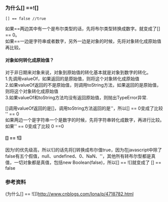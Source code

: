 ### 为什么[] ==![]
```
[] == false //true
```
如果==两边其中有一个是布尔类型的话，先将布尔类型转换成数字。就变成了[] == 0。  
如果==一边是字符串或者数字，另外一边是对象的时候，先将对象转化成原始值再比较。  
#### 对象如何转化成原始值？
对于非日期来对象来说，对象到原始值的转化基本就是对象到数字的转化。  
1.先调用valueOf，如果返回的是原始值，则将这个对象转化成原始值  
2.如果valueOf返回的不是原始值，则调用toString方法，如果返回的是原始值，则将这个对象转化成原始值  
3.如果valueOf和toString方法均没有返回原始值，则抛出TypeError异常.  

[]调用valueOf返回的是[]，调用toString方法返回的是''，所以[] == 0变成了比较 '' == 0  
如果两边一个是字符串一个是数字的时候，先将字符串转化成数字，再进行比较。如果'' == 0变成了比较 0 ==0  

####  [] == ![]
因为!的优先级高，所以![]的话先将[]转换成布尔值true，因为在javascript中除了false有五个假值，null、undefined、0、NaN、''，其他所有转布尔型都是真值，一切对象都是真值，包括new Boolean(false)，所以[] == ![]就变成了 [] == false

### 参考资料
(为什么[] == ![])http://www.cnblogs.com/Iona/p/4718782.html
